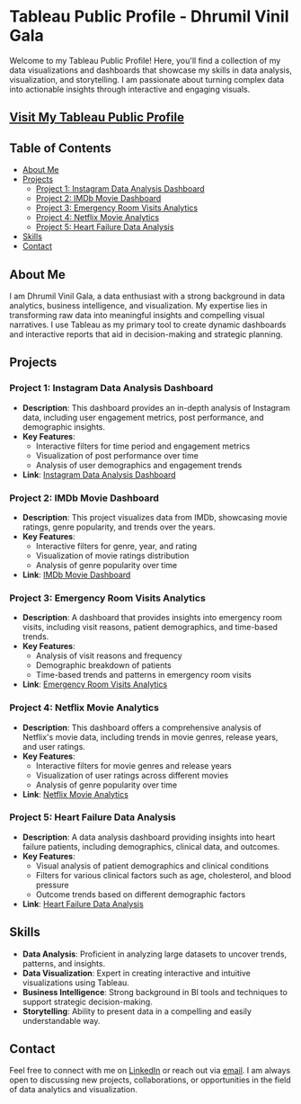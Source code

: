 # Tableau Public Profile - Dhrumil Vinil Gala

Welcome to my Tableau Public Profile! Here, you'll find a collection of my data visualizations and dashboards that showcase my skills in data analysis, visualization, and storytelling. I am passionate about turning complex data into actionable insights through interactive and engaging visuals.

## [Visit My Tableau Public Profile](https://public.tableau.com/app/profile/dhrumil.vinil.gala/vizzes)

## Table of Contents

- [About Me](#about-me)
- [Projects](#projects)
  - [Project 1: Instagram Data Analysis Dashboard](#project-1-instagram-data-analysis-dashboard)
  - [Project 2: IMDb Movie Dashboard](#project-2-imdb-movie-dashboard)
  - [Project 3: Emergency Room Visits Analytics](#project-3-emergency-room-visits-analytics)
  - [Project 4: Netflix Movie Analytics](#project-4-netflix-movie-analytics)
  - [Project 5: Heart Failure Data Analysis](#project-5-heart-failure-data-analysis)
- [Skills](#skills)
- [Contact](#contact)

## About Me

I am Dhrumil Vinil Gala, a data enthusiast with a strong background in data analytics, business intelligence, and visualization. My expertise lies in transforming raw data into meaningful insights and compelling visual narratives. I use Tableau as my primary tool to create dynamic dashboards and interactive reports that aid in decision-making and strategic planning.

## Projects

### Project 1: Instagram Data Analysis Dashboard

- **Description**: This dashboard provides an in-depth analysis of Instagram data, including user engagement metrics, post performance, and demographic insights.
- **Key Features**:
  - Interactive filters for time period and engagement metrics
  - Visualization of post performance over time
  - Analysis of user demographics and engagement trends
- **Link**: [Instagram Data Analysis Dashboard](https://public.tableau.com/app/profile/dhrumil.vinil.gala/viz/InstagramDataAnalysisDashboard/InstagramCloneDataAnalysisDashboard)

### Project 2: IMDb Movie Dashboard

- **Description**: This project visualizes data from IMDb, showcasing movie ratings, genre popularity, and trends over the years.
- **Key Features**:
  - Interactive filters for genre, year, and rating
  - Visualization of movie ratings distribution
  - Analysis of genre popularity over time
- **Link**: [IMDb Movie Dashboard](https://public.tableau.com/app/profile/dhrumil.vinil.gala/viz/IMDbMovieDashboard_17178871927350/IMDbMovieDashboard)

### Project 3: Emergency Room Visits Analytics

- **Description**: A dashboard that provides insights into emergency room visits, including visit reasons, patient demographics, and time-based trends.
- **Key Features**:
  - Analysis of visit reasons and frequency
  - Demographic breakdown of patients
  - Time-based trends and patterns in emergency room visits
- **Link**: [Emergency Room Visits Analytics](https://public.tableau.com/app/profile/dhrumil.vinil.gala/viz/EmergencyRoomVisitsAnalytics/EmergencyRoomDashboard)

### Project 4: Netflix Movie Analytics

- **Description**: This dashboard offers a comprehensive analysis of Netflix's movie data, including trends in movie genres, release years, and user ratings.
- **Key Features**:
  - Interactive filters for movie genres and release years
  - Visualization of user ratings across different movies
  - Analysis of genre popularity over time
- **Link**: [Netflix Movie Analytics](https://public.tableau.com/app/profile/dhrumil.vinil.gala/viz/Netflix_17276395520430/Netflix)

### Project 5: Heart Failure Data Analysis

- **Description**: A data analysis dashboard providing insights into heart failure patients, including demographics, clinical data, and outcomes.
- **Key Features**:
  - Visual analysis of patient demographics and clinical conditions
  - Filters for various clinical factors such as age, cholesterol, and blood pressure
  - Outcome trends based on different demographic factors
- **Link**: [Heart Failure Data Analysis](https://public.tableau.com/app/profile/dhrumil.vinil.gala/viz/Heartfailure_17276399009240/Dashboard1)

## Skills

- **Data Analysis**: Proficient in analyzing large datasets to uncover trends, patterns, and insights.
- **Data Visualization**: Expert in creating interactive and intuitive visualizations using Tableau.
- **Business Intelligence**: Strong background in BI tools and techniques to support strategic decision-making.
- **Storytelling**: Ability to present data in a compelling and easily understandable way.

## Contact

Feel free to connect with me on [LinkedIn](https://www.linkedin.com/in/dhrumilgala/) or reach out via [email](mailto:dgala@usc.edu). I am always open to discussing new projects, collaborations, or opportunities in the field of data analytics and visualization.
